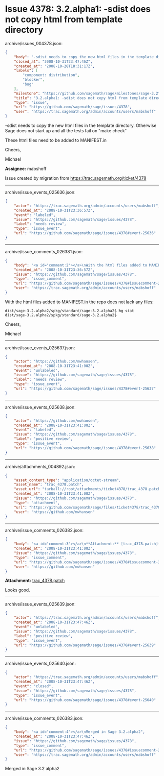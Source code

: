 # Issue 4378: 3.2.alpha1: -sdist does not copy html from template directory

archive/issues_004378.json:
```json
{
    "body": "-sdist needs to copy the new html files in the template directory. Otherwise Sage does not start up and all the tests fail on \"make check\"\n\nThese html files need to be added to MANIFEST.in\n\nCheers,\n\nMichael\n\n**Assignee:** mabshoff\n\nIssue created by migration from https://trac.sagemath.org/ticket/4378\n\n",
    "closed_at": "2008-10-31T23:47:46Z",
    "created_at": "2008-10-28T18:31:17Z",
    "labels": [
        "component: distribution",
        "blocker",
        "bug"
    ],
    "milestone": "https://github.com/sagemath/sage/milestones/sage-3.2",
    "title": "3.2.alpha1: -sdist does not copy html from template directory",
    "type": "issue",
    "url": "https://github.com/sagemath/sage/issues/4378",
    "user": "https://trac.sagemath.org/admin/accounts/users/mabshoff"
}
```
-sdist needs to copy the new html files in the template directory. Otherwise Sage does not start up and all the tests fail on "make check"

These html files need to be added to MANIFEST.in

Cheers,

Michael

**Assignee:** mabshoff

Issue created by migration from https://trac.sagemath.org/ticket/4378





---

archive/issue_events_025636.json:
```json
{
    "actor": "https://trac.sagemath.org/admin/accounts/users/mabshoff",
    "created_at": "2008-10-31T23:36:57Z",
    "event": "labeled",
    "issue": "https://github.com/sagemath/sage/issues/4378",
    "label": "needs review",
    "type": "issue_event",
    "url": "https://github.com/sagemath/sage/issues/4378#event-25636"
}
```



---

archive/issue_comments_026381.json:
```json
{
    "body": "<a id='comment:2'></a>\nWith the html files added to MANIFEST.in the repo does not lack any files:\n\n```\ndist/sage-3.2.alpha2/spkg/standard/sage-3.2.alpha2$ hg stat\ndist/sage-3.2.alpha2/spkg/standard/sage-3.2.alpha2$ \n```\n\nCheers,\n\nMichael",
    "created_at": "2008-10-31T23:36:57Z",
    "issue": "https://github.com/sagemath/sage/issues/4378",
    "type": "issue_comment",
    "url": "https://github.com/sagemath/sage/issues/4378#issuecomment-26381",
    "user": "https://trac.sagemath.org/admin/accounts/users/mabshoff"
}
```

<a id='comment:2'></a>
With the html files added to MANIFEST.in the repo does not lack any files:

```
dist/sage-3.2.alpha2/spkg/standard/sage-3.2.alpha2$ hg stat
dist/sage-3.2.alpha2/spkg/standard/sage-3.2.alpha2$ 
```

Cheers,

Michael



---

archive/issue_events_025637.json:
```json
{
    "actor": "https://github.com/mwhansen",
    "created_at": "2008-10-31T23:41:00Z",
    "event": "unlabeled",
    "issue": "https://github.com/sagemath/sage/issues/4378",
    "label": "needs review",
    "type": "issue_event",
    "url": "https://github.com/sagemath/sage/issues/4378#event-25637"
}
```



---

archive/issue_events_025638.json:
```json
{
    "actor": "https://github.com/mwhansen",
    "created_at": "2008-10-31T23:41:00Z",
    "event": "labeled",
    "issue": "https://github.com/sagemath/sage/issues/4378",
    "label": "positive review",
    "type": "issue_event",
    "url": "https://github.com/sagemath/sage/issues/4378#event-25638"
}
```



---

archive/attachments_004892.json:
```json
{
    "asset_content_type": "application/octet-stream",
    "asset_name": "trac_4378.patch",
    "asset_url": "tarball://root/attachments/ticket4378/trac_4378.patch",
    "created_at": "2008-10-31T23:41:00Z",
    "issue": "https://github.com/sagemath/sage/issues/4378",
    "type": "attachment",
    "url": "https://github.com/sagemath/sage/files/ticket4378/trac_4378.patch",
    "user": "https://github.com/mwhansen"
}
```



---

archive/issue_comments_026382.json:
```json
{
    "body": "<a id='comment:3'></a>\n**Attachment:** [trac_4378.patch](https://github.com/sagemath/sage/files/ticket4378/trac_4378.patch)\n\nLooks good.",
    "created_at": "2008-10-31T23:41:00Z",
    "issue": "https://github.com/sagemath/sage/issues/4378",
    "type": "issue_comment",
    "url": "https://github.com/sagemath/sage/issues/4378#issuecomment-26382",
    "user": "https://github.com/mwhansen"
}
```

<a id='comment:3'></a>
**Attachment:** [trac_4378.patch](https://github.com/sagemath/sage/files/ticket4378/trac_4378.patch)

Looks good.



---

archive/issue_events_025639.json:
```json
{
    "actor": "https://trac.sagemath.org/admin/accounts/users/mabshoff",
    "created_at": "2008-10-31T23:47:46Z",
    "event": "unlabeled",
    "issue": "https://github.com/sagemath/sage/issues/4378",
    "label": "positive review",
    "type": "issue_event",
    "url": "https://github.com/sagemath/sage/issues/4378#event-25639"
}
```



---

archive/issue_events_025640.json:
```json
{
    "actor": "https://trac.sagemath.org/admin/accounts/users/mabshoff",
    "created_at": "2008-10-31T23:47:46Z",
    "event": "closed",
    "issue": "https://github.com/sagemath/sage/issues/4378",
    "type": "issue_event",
    "url": "https://github.com/sagemath/sage/issues/4378#event-25640"
}
```



---

archive/issue_comments_026383.json:
```json
{
    "body": "<a id='comment:4'></a>\nMerged in Sage 3.2.alpha2",
    "created_at": "2008-10-31T23:47:46Z",
    "issue": "https://github.com/sagemath/sage/issues/4378",
    "type": "issue_comment",
    "url": "https://github.com/sagemath/sage/issues/4378#issuecomment-26383",
    "user": "https://trac.sagemath.org/admin/accounts/users/mabshoff"
}
```

<a id='comment:4'></a>
Merged in Sage 3.2.alpha2
